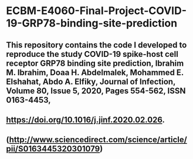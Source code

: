 # ECBM-E4060-Final-Project-COVID-19-GRP78-binding-site-prediction
## This repository contains the code I developed to reproduce the study COVID-19 spike-host cell receptor GRP78 binding site prediction, Ibrahim M. Ibrahim, Doaa H. Abdelmalek, Mohammed E. Elshahat, Abdo A. Elfiky, Journal of Infection, Volume 80, Issue 5, 2020, Pages 554-562, ISSN 0163-4453,
## https://doi.org/10.1016/j.jinf.2020.02.026.
## (http://www.sciencedirect.com/science/article/pii/S0163445320301079)
